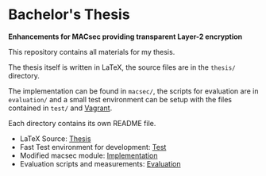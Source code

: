 # Bachelor's Thesis
**Enhancements for MACsec providing transparent Layer-2 encryption**

This repository contains all materials for my thesis.

The thesis itself is written in LaTeX, the source files are in the `thesis/` directory.

The implementation can be found in `macsec/`, the scripts for evaluation are in `evaluation/` and a small test environment can be setup with the files contained in `test/` and [Vagrant](https://vagrantup.com).

Each directory contains its own README file.

* LaTeX Source: [Thesis](thesis/README.md)
* Fast Test environment for development: [Test](test/README.md)
* Modified macsec module: [Implementation](macsec/README.md)
* Evaluation scripts and measurements: [Evaluation](evaluation/README.md)
